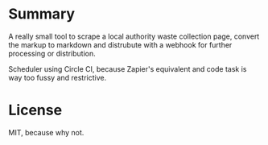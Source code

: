 # Summary

A really small tool to scrape a local authority waste collection page, convert the markup to markdown and distrubute with a webhook for further processing or distribution.

Scheduler using Circle CI, because Zapier's equivalent and code task is way too fussy and restrictive.

# License

MIT, because why not.
